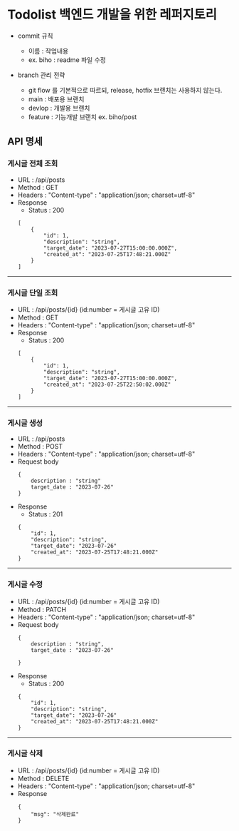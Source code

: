 # Todolist 백엔드 개발을 위한 레퍼지토리

- commit 규칙
    - 이름 : 작업내용
    - ex. biho : readme 파일 수정

- branch 관리 전략
    - git flow 를 기본적으로 따르되, release, hotfix 브랜치는 사용하지 않는다.
    - main : 배포용 브랜치
    - devlop : 개발용 브랜치
    - feature : 기능개발 브랜치 ex. biho/post
    
## API 명세

### 게시글 전체 조회 
- URL : /api/posts
- Method : GET
- Headers : "Content-type" : "application/json; charset=utf-8"
- Response
    - Status : 200
    ```
    [
        {
            "id": 1,
            "description": "string",
            "target_date": "2023-07-27T15:00:00.000Z",
            "created_at": "2023-07-25T17:48:21.000Z"
        }
    ]
    ```
---
### 게시글 단일 조회
- URL : /api/posts/{id} (id:number = 게시글 고유 ID)
- Method : GET
- Headers : "Content-type" : "application/json; charset=utf-8"
- Response
    - Status : 200
    ```
    [
        {
            "id": 1,
            "description": "string",
            "target_date": "2023-07-27T15:00:00.000Z",
            "created_at": "2023-07-25T22:50:02.000Z"
        }
    ]
    ```
---
### 게시글 생성
- URL : /api/posts
- Method : POST
- Headers : "Content-type" : "application/json; charset=utf-8"
- Request body 
    ```
    {
        description : "string"
        target_date : "2023-07-26"
    }
    ```
- Response
    - Status : 201
    ```
    {
        "id": 1,
        "description": "string",
        "target_date": "2023-07-26"
        "created_at": "2023-07-25T17:48:21.000Z"
    }
    ```
---
### 게시글 수정
- URL : /api/posts/{id} (id:number = 게시글 고유 ID)
- Method : PATCH
- Headers : "Content-type" : "application/json; charset=utf-8"
- Request body 
    ```
    {
        description : "string",
        target_date : "2023-07-26"

    }
    ```
- Response
    - Status : 200
    ```
    {
        "id": 1,
        "description": "string",
        "target_date": "2023-07-26"
        "created_at": "2023-07-25T17:48:21.000Z"
    }
    ```
---
### 게시글 삭제
- URL : /api/posts/{id} (id:number = 게시글 고유 ID)
- Method : DELETE
- Headers : "Content-type" : "application/json; charset=utf-8"
- Response
    ```
    {
        "msg": "삭제완료"
    }
    ```

